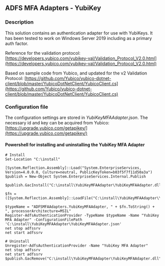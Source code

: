 ﻿## ADFS MFA Adapters - YubiKey ##  

### Description ###  

This solution contains an authentication adapter for use with YubiKeys. It has been tested to work on Windows Server 2019 including as a primary auth factor.

Reference for the validation protocol: [https://developers.yubico.com/yubikey-val/Validation_Protocol_V2.0.html](https://developers.yubico.com/yubikey-val/Validation_Protocol_V2.0.html)  

Based on sample code from Yubico, and updated for the v2 Validation Protocol: [https://github.com/Yubico/yubico-dotnet-client/blob/master/YubicoDotNetClient/YubicoClient.cs](https://github.com/Yubico/yubico-dotnet-client/blob/master/YubicoDotNetClient/YubicoClient.cs)  

### Configuration file ###
The configuration settings are stored in _YubiKeyMFAAdapter.json_. The necessary id and key can be acquired from Yubico: [https://upgrade.yubico.com/getapikey/](https://upgrade.yubico.com/getapikey/)  

#### Powershell for installing and uninstalling the YubiKey MFA Adapter ####
```
# Install
Set-Location "C:\install"

[System.Reflection.Assembly]::Load("System.EnterpriseServices, Version=4.0.0.0, Culture=neutral, PublicKeyToken=b03f5f7f11d50a3a")
$publish = New-Object System.EnterpriseServices.Internal.Publish

$publish.GacInstall("C:\install\YubiKeyMFAAdapter\YubiKeyMFAAdapter.dll")

$fn = ([System.Reflection.Assembly]::LoadFile("C:\install\YubiKeyMFAAdapter\YubiKeyMFAAdapter.dll")).FullName

$typeName = "ADFSMFAAdapters.YubiKeyMFAAdapter, " + $fn.ToString() + ", processorArchitecture=MSIL"
Register-AdfsAuthenticationProvider -TypeName $typeName -Name "YubiKey MFA Adapter" -ConfigurationFilePath 'C:\install\YubiKeyMFAAdapter\YubiKeyMFAAdapter.json'
net stop adfssrv
net start adfssrv

# Uninstall
Unregister-AdfsAuthenticationProvider -Name "YubiKey MFA Adapter"
net stop adfssrv
net start adfssrv
$publish.GacRemove("C:\install\YubiKeyMFAAdapter\YubiKeyMFAAdapter.dll")
```

